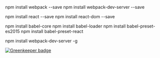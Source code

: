 npm install webpack --save
npm install webpack-dev-server --save

npm install react --save
npm install react-dom --save

npm install babel-core
npm install babel-loader
npm install babel-preset-es2015
npm install babel-preset-react

npm install webpack-dev-server -g




[![Greenkeeper badge](https://badges.greenkeeper.io/spielhoelle/react-shopping-cart.svg?token=24517122d616dbe9210bdf19d2155eeb7d257226e5966e85b0e47b25e92c1234&ts=1520185692020)](https://greenkeeper.io/)
